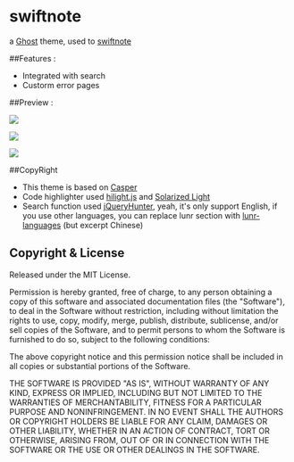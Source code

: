 # swiftnote
a [Ghost](http://github.com/tryghost/ghost/) theme, used to [swiftnote](https://www.swiftnote.io/)

##Features :

- Integrated with search
- Custorm error pages

##Preview :

![](https://raw.githubusercontent.com/qianduan/swiftnote/master/swiftnote.png)

![](https://raw.githubusercontent.com/qianduan/swiftnote/master/swiftnote-app.png)

![](https://raw.githubusercontent.com/qianduan/swiftnote/master/swiftnote-404.png)

##CopyRight

- This theme is based on [Casper](https://github.com/TryGhost/Casper) 
- Code highlighter used [hilight.js](highlightjs.org) and [Solarized Light](http://ethanschoonover.com/solarized)
- Search function used [jQueryHunter](https://github.com/jamalneufeld/ghostHunter), yeah, it's only support English, if you use other languages, you can replace lunr section with [lunr-languages](https://github.com/MihaiValentin/lunr-languages) (but excerpt Chinese)

## Copyright & License

Released under the MIT License.

Permission is hereby granted, free of charge, to any person obtaining a copy of this software and associated documentation files (the "Software"), to deal in the Software without restriction, including without limitation the rights to use, copy, modify, merge, publish, distribute, sublicense, and/or sell copies of the Software, and to permit persons to whom the Software is furnished to do so, subject to the following conditions:

The above copyright notice and this permission notice shall be included in all copies or substantial portions of the Software.

THE SOFTWARE IS PROVIDED "AS IS", WITHOUT WARRANTY OF ANY KIND, EXPRESS OR IMPLIED, INCLUDING BUT NOT LIMITED TO THE WARRANTIES OF MERCHANTABILITY, FITNESS FOR A PARTICULAR PURPOSE AND
NONINFRINGEMENT. IN NO EVENT SHALL THE AUTHORS OR COPYRIGHT HOLDERS BE LIABLE FOR ANY CLAIM, DAMAGES OR OTHER LIABILITY, WHETHER IN AN ACTION OF CONTRACT, TORT OR OTHERWISE, ARISING FROM, OUT OF OR IN CONNECTION WITH THE SOFTWARE OR THE USE OR OTHER DEALINGS IN THE SOFTWARE.

